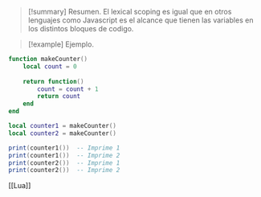 >[!summary] Resumen.
>El lexical scoping es igual que en otros lenguajes como Javascript es el alcance que tienen las variables en los distintos bloques de codigo.

>[!example] Ejemplo.
```Lua
function makeCounter()
    local count = 0
    
    return function()
        count = count + 1
        return count
    end
end

local counter1 = makeCounter()
local counter2 = makeCounter()

print(counter1())  -- Imprime 1
print(counter1())  -- Imprime 2
print(counter2())  -- Imprime 1
print(counter2())  -- Imprime 2

```

[[Lua]]